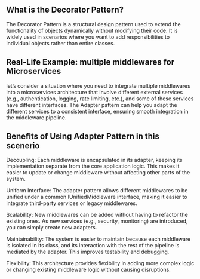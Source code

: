 ﻿## What is the Decorator Pattern?
The Decorator Pattern is a structural design pattern used to extend the functionality of objects dynamically
without modifying their code. It is widely used in scenarios where you want to add responsibilities 
to individual objects rather than entire classes.

## Real-Life Example: multiple middlewares for Microservices
let’s consider a situation where you need to integrate multiple middlewares into a microservices architecture 
that involve different external services (e.g., authentication, logging, rate limiting, etc.), 
and some of these services have different interfaces. The Adapter pattern can help you adapt the different services 
to a consistent interface, ensuring smooth integration in the middleware pipeline.


## Benefits of Using Adapter Pattern in this scenerio
Decoupling: Each middleware is encapsulated in its adapter, keeping its implementation separate from the core application logic. This makes it easier to update or change middleware without affecting other parts of the system.

Uniform Interface: The adapter pattern allows different middlewares to be unified under a common IUnifiedMiddleware interface, making it easier to integrate third-party services or legacy middlewares.

Scalability: New middlewares can be added without having to refactor the existing ones. As new services (e.g., security, monitoring) are introduced, you can simply create new adapters.

Maintainability: The system is easier to maintain because each middleware is isolated in its class, and its interaction with the rest of the pipeline is mediated by the adapter. This improves testability and debugging.

Flexibility: This architecture provides flexibility in adding more complex logic or changing existing middleware logic without causing disruptions.